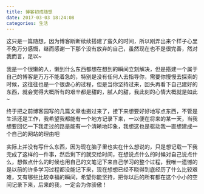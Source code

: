 ```yaml
---
title: 博客初成随想
date: 2017-03-03 18:24:08
categories: 生活
---
```


这只是一篇随想，因为博客断断续续搭建了蛮久的时间，所以刚弄出来个样子心里不免万分感慨，继而感谢一下那个没有放弃的自己，虽然现在也不是很完善，然对我而言，足以~

我是一个很懒的人，懒到什么东西都想在想到的瞬间立刻解决，但是搭建一个属于自己的博客是万万不能着急的，特别是没有任何人去指导你，需要你慢慢去探索的时候，这往往也是一个很虐心的过程，但是当你坚持过来，回头再看下自己建好的东西，就会觉得大概所有的艰辛都是甜的，腻人的甜，我此刻的心情大概就是如此~

终于把之前博客园写的几篇文章也搬过来了，接下来想要好好地写点东西，不管是生活还是工作，我希望我都能有一个地方记录下来，一以便在将来的某一天，当我想要回忆一下我走过的路是能有一个清晰地印象，我想这也是驱动我一直想建成一个自己的网站的理由吧

实际上并没有写什么东西，因为现在脑子里也实在什么想说的，只是想记载一下我完成了这样的一件事，然后剩下的就交给时间，在想说点什么的时候对自己说点什么，想做点什么的时候也用自己的文笔记下来自己学习的整个过程，我唯一遗憾的是以前的许多学习过程都没能记下来，现在想想已经不晓得到底经历了什么比较艰难，又有哪些比较幸福的瞬间，希望你能坚持，把你以后的所有都在这个小小的空间记录下来，后来的我，一定会为你骄傲！